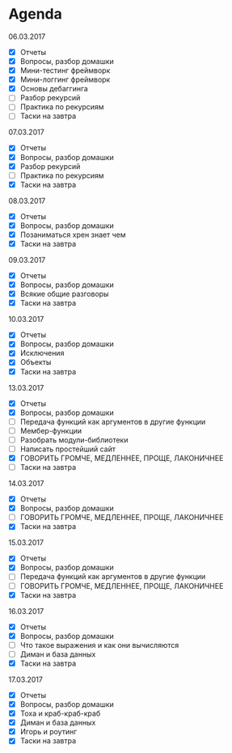 # Agenda

06.03.2017

- [x] Отчеты
- [x] Вопросы, разбор домашки
- [x] Мини-тестинг фреймворк
- [x] Мини-логгинг фреймворк
- [x] Основы дебаггинга
- [ ] Разбор рекурсий
- [ ] Практика по рекурсиям
- [ ] Таски на завтра

07.03.2017

- [x] Отчеты
- [x] Вопросы, разбор домашки
- [x] Разбор рекурсий
- [ ] Практика по рекурсиям
- [x] Таски на завтра

08.03.2017

- [x] Отчеты
- [x] Вопросы, разбор домашки
- [x] Позаниматься хрен знает чем
- [x] Таски на завтра

09.03.2017

- [x] Отчеты
- [x] Вопросы, разбор домашки
- [x] Всякие общие разговоры
- [x] Таски на завтра

10.03.2017

- [x] Отчеты
- [x] Вопросы, разбор домашки
- [x] Исключения
- [x] Объекты
- [x] Таски на завтра

13.03.2017

- [x] Отчеты
- [x] Вопросы, разбор домашки
- [ ] Передача функций как аргументов в другие функции
- [ ] Мембер-функции
- [ ] Разобрать модули-библиотеки
- [ ] Написать простейший сайт
- [x] ГОВОРИТЬ ГРОМЧЕ, МЕДЛЕННЕЕ, ПРОЩЕ, ЛАКОНИЧНЕЕ
- [ ] Таски на завтра

14.03.2017

- [x] Отчеты
- [x] Вопросы, разбор домашки
- [ ] ГОВОРИТЬ ГРОМЧЕ, МЕДЛЕННЕЕ, ПРОЩЕ, ЛАКОНИЧНЕЕ
- [x] Таски на завтра

15.03.2017

- [x] Отчеты
- [x] Вопросы, разбор домашки
- [ ] Передача функций как аргументов в другие функции
- [ ] ГОВОРИТЬ ГРОМЧЕ, МЕДЛЕННЕЕ, ПРОЩЕ, ЛАКОНИЧНЕЕ
- [x] Таски на завтра

16.03.2017

- [x] Отчеты
- [x] Вопросы, разбор домашки
- [ ] Что такое выражения и как они вычисляются
- [ ] Диман и база данных
- [x] Таски на завтра

17.03.2017

- [x] Отчеты
- [x] Вопросы, разбор домашки
- [x] Тоха и краб-краб-краб
- [x] Диман и база данных
- [x] Игорь и роутинг
- [x] Таски на завтра
